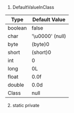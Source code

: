 1. DefaultValueInClass

| Type | Default Value |
| --- | --- |
| boolean | false |
| char | '\u0000' (null) |
| byte | (byte)0 |
| short | (short)0 |
| int | 0 |
| long | 0L |
| float | 0.0f |
| double | 0.0d |
| Class | null |

2. static private